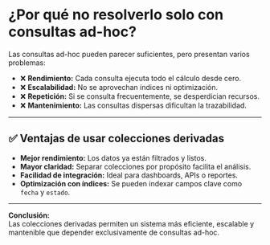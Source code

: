 # ¿Por qué no resolverlo solo con consultas ad-hoc?

Las consultas ad-hoc pueden parecer suficientes, pero presentan varios problemas:

- ❌ **Rendimiento:** Cada consulta ejecuta todo el cálculo desde cero.
- ❌ **Escalabilidad:** No se aprovechan índices ni optimización.
- ❌ **Repetición:** Si se consulta frecuentemente, se desperdician recursos.
- ❌ **Mantenimiento:** Las consultas dispersas dificultan la trazabilidad.

---

## ✅ Ventajas de usar colecciones derivadas

- **Mejor rendimiento:** Los datos ya están filtrados y listos.
- **Mayor claridad:** Separar colecciones por propósito facilita el análisis.
- **Facilidad de integración:** Ideal para dashboards, APIs o reportes.
- **Optimización con índices:** Se pueden indexar campos clave como `fecha` y `estado`.

---

**Conclusión:**  
Las colecciones derivadas permiten un sistema más eficiente, escalable y mantenible que depender exclusivamente de consultas ad-hoc.